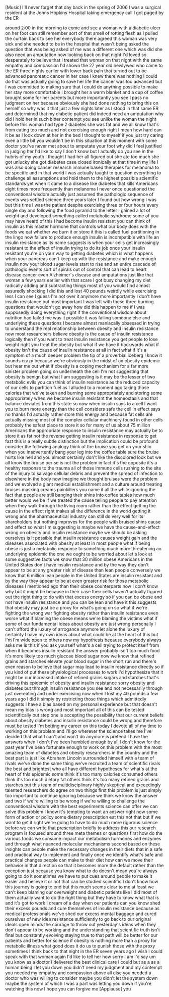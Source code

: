 
[Music]
I&#39;ll never forget that day back in the
spring of 2006 I was a surgical resident
at the Johns Hopkins Hospital taking
emergency call I got paged by the ER

around 2:00 in the morning to come and
see a woman with a diabetic ulcer on her
foot can still remember sort of that
smell of rotting flesh as I pulled the
curtain back to see her everybody there
agreed this woman was very sick and she
needed to be in the hospital that wasn&#39;t
being asked the question that was being
asked of me was a different one which
was did she also need an amputation now
looking back on that night I&#39;d loved so
desperately to believe that I treated
that woman on that night with the same
empathy and compassion I&#39;d shown the 27
year old newlywed who came to the ER
three nights earlier with lower back
pain that turned out to be advanced
pancreatic cancer in her case I knew
there was nothing I could do that was
actually going to save her life the
cancer was too advanced but I was
committed to making sure that I could do
anything possible to make her stay more
comfortable I brought her a warm blanket
and a cup of coffee brought some for her
parents but more importantly you see I
pass no judgment on her because
obviously she had done nothing to bring
this on herself so why was it that just
a few nights later as I stood in that
same ER and determined that my diabetic
patient did indeed need an amputation
why did I hold her in such bitter
contempt you see unlike the woman the
night before this woman had type 2
diabetes she was fat and we all know
that&#39;s from eating too much and not
exercising enough right I mean how hard
can it be as I look down at her in the
bed I thought to myself if you just try
caring even a little bit you wouldn&#39;t be
in this situation at this moment with
some doctor you&#39;ve never met about to
amputate your foot why did I feel
justified in judging her
I&#39;d like to say I don&#39;t know but I
actually do you see in the hubris of my
youth I thought I had her all figured
out she ate too much
she got unlucky she got diabetes case
closed
ironically at that time in my life I was
also doing cancer research immune based
therapies for melanoma to be specific
and in that world I was actually taught
to question everything to challenge all
assumptions and hold them to the highest
possible scientific standards yet when
it came to a disease like diabetes that
kills Americans eight times more
frequently than melanoma I never once
questioned the conventional wisdom
actually just assumed the pathologic
sequence of events was settled science
three years later I found out how wrong
I was but this time I was the patient
despite exercising three or four hours
every single day and following the food
pyramid to the letter I gained a lot of
weight and developed something called
metabolic syndrome some of you may have
heard of this
I had become insulin resistant you can
think of insulin as this master hormone
that controls what our body does with
the foods we eat whether we burn it or
store it this is called fuel
partitioning in the lingo now failure to
produce enough insulin is incompatible
with life an insulin resistance as its
name suggests is when your cells get
increasingly resistant to the effect of
insulin trying to do its job
once your insulin resistant you&#39;re on
your way to getting diabetes which is
what happens when your pancreas can&#39;t
keep up with the resistance and make
enough insulin now your blood sugar
levels start to rise and an entire
cascade of pathologic events sort of
spirals out of control that can lead to
heart disease cancer even Alzheimer&#39;s
disease and amputations just like that
woman a few years earlier with that
scare I got busy changing my diet
radically adding and subtracting things
most of you would find almost assuredly
shocking I did this and lost 40 pounds
weirdly while exercising less I
can see I guess I&#39;m not over it anymore
more importantly I don&#39;t have insulin
resistance but most important I was left
with these three burning questions that
wouldn&#39;t go away how did this happen to
me if I was supposedly doing everything
right if the conventional wisdom about
nutrition had failed me
was it possible it was failing someone
else and underlying these questions I
became almost maniacally obsessed in
trying to understand the real
relationship between obesity and insulin
resistance
now most researchers believe obesity is
the cause of insulin resistance
logically then if you want to treat
insulin resistance you get people to
lose weight right you treat the obesity
but what if we have it backwards
what if obesity isn&#39;t the cause of
insulin resistance at all in fact what
if it&#39;s a symptom of a much deeper
problem the tip of a proverbial iceberg
I know it sounds crazy because we&#39;re
obviously in the midst of an obesity
epidemic but hear me out
what if obesity is a coping mechanism
for a far more sinister problem going on
underneath the cell I&#39;m not suggesting
that obesity is benign but what I am
suggesting is it may be the lesser of
two metabolic evils you can think of
insulin resistance as the reduced
capacity of our cells to partition fuel
as I alluded to a moment ago taking
those calories that we&#39;ve taken and
burning some appropriately and storing
some appropriately when we become
insulin resistant the homeostasis and
that balance deviates from this state so
now when insulin says to a cell I want
you to burn more energy than the cell
considers safe the cell in effect says
no thanks I&#39;d actually rather store this
energy and because fat cells are
actually missing most of the complex
cellular machinery found in other cells
probably the safest place to store it so
for many of us about 75 million
Americans the appropriate response to
insulin resistance may actually be to
store it as fat not the reverse
getting insulin resistance in response
to get
fazt this is a really subtle distinction
but the implication could be profound
consider the following analogy think of
the bruise you get on your shin when you
inadvertently bang your leg into the
coffee table sure the bruise hurts like
hell and you almost certainly don&#39;t like
the discolored look but we all know the
bruise per se is not the problem in fact
it&#39;s the opposite it&#39;s a healthy
response to the trauma all of those
immune cells rushing to the site of the
injury to salvage cellular debris and
prevent the spread of infection to
elsewhere in the body now imagine we
thought bruises were the problem and we
evolved a giant medical establishment
and a culture around treating bruises
masking creams painkillers you name it
all the while ignoring the fact that
people are still banging their shins
into coffee tables how much better would
we be if we treated the cause telling
people to pay attention when they walk
through the living room rather than the
effect getting the cause in the effect
right makes all the difference in the
world getting it wrong and the
pharmaceutical industry can still do
very well for its shareholders but
nothing improves for the people with
bruised shins cause and effect so what
I&#39;m suggesting is maybe we have the
cause-and-effect wrong on obesity and
insulin resistance maybe we should be
asking ourselves is it possible that
insulin resistance causes weight gain
and the diseases associated with obesity
at least in most people what if being
obese is just a metabolic response to
something much more threatening an
underlying epidemic the one we ought to
be worried about
let&#39;s look at some suggestive facts we
know that 30 million obese Americans in
the United States don&#39;t have insulin
resistance and by the way they don&#39;t
appear to be at any greater risk of
disease than lean people conversely we
know that 6 million lean people in the
United States are insulin resistant and
by the way they appear to be at even
greater risk for those metabolic
diseases I mentioned
ago than their obese counterparts now I
don&#39;t know why but it might be because
in their case their cells haven&#39;t
actually figured out the right thing to
do with that excess energy so if you can
be obese and not have insulin resistance
and you can be lean and have it
this suggests that obesity may just be a
proxy for what&#39;s going on so what if
we&#39;re fighting the wrong war fighting
obesity rather than insulin resistance
even worse what if blaming the obese
means we&#39;re blaming the victims what if
some of our fundamental ideas about
obesity are just wrong personally I
can&#39;t afford the luxury of arrogance
anymore let alone the luxury of
certainty I have my own ideas about what
could be at the heart of this but I&#39;m
I&#39;m wide open to others now my
hypothesis because everybody always asks
me is this if you ask yourself what&#39;s a
cell trying to protect itself from when
it becomes insulin resistant the answer
probably isn&#39;t too much food it&#39;s more
likely too much glucose blood sugar now
we know that refined grains and starches
elevate your blood sugar in the short
run and there&#39;s even reason to believe
that sugar may lead to insulin
resistance directly so if you kind of
put these physiological processes to
work I&#39;d hypothesize that it might be
our increased intake of refined grains
sugars and starches that&#39;s driving this
epidemic of obesity and insulin
resistance sorry obesity and diabetes
but through insulin resistance you see
and not necessarily through just
overeating and under exercising now when
I lost my 40 pounds a few years ago I
did it simply by restricting those
things which admittedly suggests I have
a bias based on my personal experience
but that doesn&#39;t mean my bias is wrong
and most important all of this can be
tested scientifically but step one is
accepting the possibility that our
current beliefs about obesity diabetes
and insulin resistance could be wrong
and therefore must be tested I&#39;m betting
my career on this today I devote all of
my time to working on this problem and
I&#39;ll go wherever the science takes me
I&#39;ve decided that what I can&#39;t and won&#39;t
do anymore is pretend I have the answers
when I don&#39;t I&#39;ve been humbled enough by
all I don&#39;t know for the past year I&#39;ve
been fortunate enough to work on this
problem with the most amazing team of
diabetes and obesity researchers in the
country and the best part is just like
Abraham Lincoln surrounded himself with
a team of rivals we&#39;ve done the same
thing we&#39;ve recruited a team of
scientific rivals the best and brightest
who all have different hypotheses for
what&#39;s at the heart of this epidemic
some think it&#39;s too many calories
consumed others think it&#39;s too much
dietary fat others think it&#39;s too many
refined grains and starches but this
team of multidisciplinary highly
skeptical and exceedingly talented
researchers do agree on two things first
this problem is just simply too
important to continue ignoring because
we think we know the answer and two if
we&#39;re willing to be wrong if we&#39;re
willing to challenge the conventional
wisdom with the best experiments science
can offer we can solve this problem I
know it&#39;s tempting to want an answer
right now some form of action or policy
some dietary prescription eat this not
that but if we want to get it right
we&#39;re going to have to do much more
rigorous science before we can write
that prescription briefly to address
this our research program is focused
around three meta themes or questions
first how do the various foods we
consume impact our metabolism hormones
and enzymes and through what nuanced
molecular mechanisms second based on
these insights can people make the
necessary changes in their diets that in
a safe and practical way to implement
and finally once we identify what&#39;s safe
and practical changes people can make to
their diet how can we move their
behavior in that direction so that it
becomes more the default rather than the
exception just because you know what to
do doesn&#39;t mean you&#39;re always going to
do it sometimes we have to put cues
around people to make it easier and
believe it or not that can be studied
scientific
I don&#39;t know how this journey is going
to end but this much seems clear to me
at least
we can&#39;t keep blaming our overweight and
diabetic patients like I did most of
them actually want to do the right thing
but they have to know what that is and
it&#39;s got to work I dream of a day when
our patients can you know shed their
excess pounds and cure themselves of
insulin resistance because as medical
professionals we&#39;ve shed our excess
mental baggage and cured ourselves of
new idea resistance sufficiently to go
back to our original ideals open minds
the courage to throw out yesterday&#39;s
ideas when they don&#39;t appear to be
working and the understanding that
scientific truth isn&#39;t final but
constantly evolving staying true to that
path will be better for our patients and
better for science
if obesity is nothing more than a proxy
for metabolic illness what good does it
do us to punish those with the proxy
sometimes I think back to that night in
the ER seven years ago I wish I could
speak with that woman again I&#39;d like to
tell her how sorry I am
I&#39;d say um you know as a doctor I
delivered the best clinical care I could
but as a as a human being I let you down
you didn&#39;t need my judgment and my
contempt you needed my empathy and
compassion above all else you needed a
doctor who was willing to consider maybe
you didn&#39;t let the system down maybe the
system of which I was a part was letting
you down if you&#39;re watching this now I
hope you can forgive me
[Applause]
you
